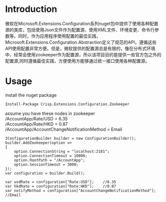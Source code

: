 # Introduction
微软在Microsoft.Extensions.Configuration系列nuget包中提供了使用各种配置源的类库，包括使用Json文件作为配置源、使用XML文件、环境变更、命令行参数等。同时，作为应用程序使用配置的最佳实践，Microsoft.Extensions.Configuration.Abstraction定义了规范的API，遵循这些API使用配置非常方便。但是，微软提供的配置源总是有限的，像在分布式环境中，经常会使用zookeeper作为配置源，所以该项目目的是提供一些官方包之外的配置源,同时遵循最佳实践，方便使用方能够通过统一接口使用各种配置源。

# Usage
install the nuget package  
```
Install-Package Crisp.Extensions.Configuration.Zookeeper
```

assume you have these nodes in zookeeper  
/AccountApp/Rate/USD = 6.35  
/AccountApp/Rate/HKD = 0.87  
/AccountApp/AccountChangeNotificationMethod = Email  

```
IConfigurationBuilder builder = new ConfigurationBuilder();
builder.AddZookeeper(option =>
{
    option.ConnectionString = "localhost:2181";
    option.ConnectionTimeout = 10000;
    option.RootPath = "/AccountApp";
    option.SessionTimeout = 3000;
});
var configuration = builder.Build();

var usdRate = configuration["Rate:USD"];    //6.35
var hkdRate = configuration["Rate:HKD"];    //0.87
var notifyMethod = configuration["AccountChangeNotificationMethod"];    //Email
```